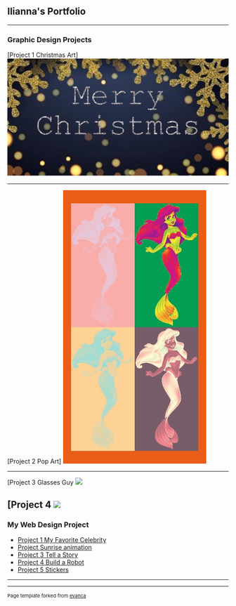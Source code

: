 ## Ilianna's Portfolio

---

### Graphic Design Projects

[Project 1 Christmas Art]
<img src="images/merry.png?raw=true"/>

---
[Project 2 Pop Art]
<img src="images/Pop Art.jpg?raw=true"/>

---
[Project 3 Glasses Guy
<img src="images/glasses-guy.jpg?raw=true"/>

[Project 4 
<img src="images/3D project.jpg?raw=true"/>
---

### My Web Design Project 

- [Project 1 My Favorite Celebrity](https://trinket.io/html/e37053ec93)
- [Project Sunrise animation](https://trinket.io/html/064c9fbfe1)
- [Project 3 Tell a Story](https://trinket.io/html/b624631397)
- [Project 4 Build a Robot](https://trinket.io/html/71f3c95953)
- [Project 5 Stickers](https://trinket.io/html/fcc5303c96)

---




---
<p style="font-size:11px">Page template forked from <a href="https://github.com/evanca/quick-portfolio">evanca</a></p>
<!-- Remove above link if you don't want to attibute -->
